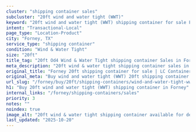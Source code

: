 ```yaml
---
cluster: "shipping container sales"
subcluster: "20ft wind and water tight (WWT)"
keyword: "20ft wind and water tight (WWT) shipping container for sale Forney, TX"
intent: "Transactional-Local"
page_type: "Location-Product"
city: "Forney, TX"
service_type: "shipping container"
condition: "Wind & Water Tight"
size: "20ft"
title_tag: "20ft Od4 Wind & Water Tight shipping container Sales in Forney | LC Container"
meta_description: "20ft wind & water tight shipping container sales in Forney. Fast delivery, competitive pricing. Serving shipping containers area. Quote ID: 79F. Call (214) 524-4168 for your free quote today."
original_title: "Forney 20ft shipping container for sale | LC Container"
original_meta: "Buy wind and water tight (WWT) 20ft shipping container sale with local delivery in Forney, TX. LC Container — local Since 2003. Request a fast quote today."
url_slug: "/forney/buy/20ft/shipping-containers/wind-and-water-tight-wwt"
h1: "Buy 20ft wind and water tight (WWT) shipping container in Forney"
internal_links: "/forney/shipping-containers/sales"
priority: 3
notes: ""
noindex: true
image_alt: "20ft wind & water tight shipping container available for delivery in Forney"
last_updated: "2025-10-20"
---
```


<!-- TODO: Add unique city/inventory copy, images, and internal links here. -->
